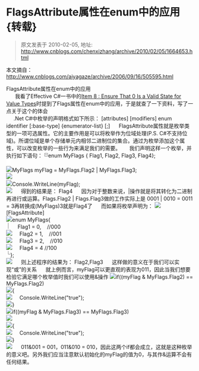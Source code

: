 # FlagsAttribute属性在enum中的应用{转载} 
> 原文发表于 2010-02-05, 地址: http://www.cnblogs.com/chenxizhang/archive/2010/02/05/1664653.html 


本文摘自：<http://www.cnblogs.com/aiyagaze/archive/2006/09/16/505595.html>

 FlagsAttribute属性在enum中的应用  
      我看了Effective C#一书中的[Item 8 : Ensure That 0 Is a Valid State for Value Types](http://www.cnblogs.com/aiyagaze/archive/2006/09/15/505614.html)时提到了Flags属性在enum中的应用，于是就查了一下资料，写了一点关于这个的体会  
     .Net C#中枚举的声明格式如下所示： [attributes] [modifiers] enum identifier [:base-type] {enumerator-list} [;]      FlagsAttribute属性就是枚举类型的一项可选属性。它的主要作用是可以将枚举作为位域处理(P.S. C#不支持位域)。所谓位域是单个存储单元内相邻二进制位的集合。通过为枚举添加这个属性，可以改变枚举的一些行为来满足我们的需要。      我们声明这样一个枚举，并执行如下语句： ![](./images/1664653-ExpandedBlockStart.gif)enum MyFlags { Flag1, Flag2, Flag3, Flag4};  
![](./images/1664653-None.gif)  
![](http://www.cnblogs.com/Images/OutliningIndicators/None.gif)MyFlags myFlag = MyFlags.Flag2 | MyFlags.Flag3;  
![](http://www.cnblogs.com/Images/OutliningIndicators/None.gif)  
![](http://www.cnblogs.com/Images/OutliningIndicators/None.gif)Console.WriteLine(myFlag);  
![](http://www.cnblogs.com/Images/OutliningIndicators/None.gif)      得到的结果是： Flag4      因为对于整数来说，|操作就是将其转化为二进制再进行或运算。Flags.Flag2 | Flags.Flag3做的工作实际上是 0001 | 0010 = 0011 = 3再转换成(MyFlags)3就是Flag4了      而如果将枚举声明为： ![](http://www.cnblogs.com/Images/OutliningIndicators/None.gif)[FlagsAttribute]  
![](http://www.cnblogs.com/Images/OutliningIndicators/ExpandedBlockStart.gif)enum MyFlags{  
![](./images/1664653-InBlock.gif)     Flag1 = 0,    //000  
![](http://www.cnblogs.com/Images/OutliningIndicators/InBlock.gif)     Flag2 = 1,    //001  
![](http://www.cnblogs.com/Images/OutliningIndicators/InBlock.gif)     Flag3 = 2,    //010  
![](http://www.cnblogs.com/Images/OutliningIndicators/InBlock.gif)     Flag4 = 4 //100  
![](./images/1664653-ExpandedBlockEnd.gif)};  
![](http://www.cnblogs.com/Images/OutliningIndicators/None.gif)      则上述程序的结果为： Flag2,Flag3      这样做的意义在于我们可以实现“或”的关系      就上例而言，myFlag可以更直观的表现为011，因此当我们想要检验它满足哪个枚举值时我们可以使用&操作 ![](http://www.cnblogs.com/Images/OutliningIndicators/None.gif)if((myFlag & MyFlags.Flag2) == MyFlags.Flag2)  
![](http://www.cnblogs.com/Images/OutliningIndicators/ExpandedBlockStart.gif){  
![](http://www.cnblogs.com/Images/OutliningIndicators/InBlock.gif)     Console.WriteLine("true");  
![](http://www.cnblogs.com/Images/OutliningIndicators/ExpandedBlockEnd.gif)}  
![](http://www.cnblogs.com/Images/OutliningIndicators/None.gif)if((myFlag & MyFlags.Flag3) == MyFlags.Flag3)  
![](http://www.cnblogs.com/Images/OutliningIndicators/None.gif)  
![](http://www.cnblogs.com/Images/OutliningIndicators/ExpandedBlockStart.gif){  
![](http://www.cnblogs.com/Images/OutliningIndicators/InBlock.gif)     Console.WriteLine("true");  
![](http://www.cnblogs.com/Images/OutliningIndicators/ExpandedBlockEnd.gif)}  
![](http://www.cnblogs.com/Images/OutliningIndicators/None.gif)      011&001 = 001，011&010 = 010，因此这两个if都会成立，这就是这种枚举的意义吧。另外我们应当注意默认初始化的myFlag的值为0，与其作&运算不会有任何结果。 































